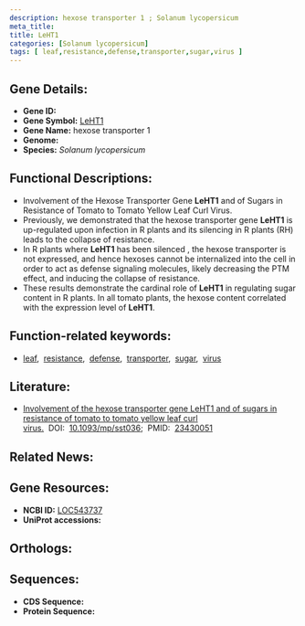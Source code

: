 ```yaml
---
description: hexose transporter 1 ; Solanum lycopersicum
meta_title:
title: LeHT1
categories: [Solanum lycopersicum]
tags: [ leaf,resistance,defense,transporter,sugar,virus ]
---
```


## Gene Details:
- **Gene ID:** []()
- **Gene Symbol:** <u>LeHT1</u>
- **Gene Name:** hexose transporter 1
- **Genome:** []()
- **Species:** *Solanum lycopersicum*

## Functional Descriptions:
   - Involvement of the Hexose Transporter Gene **LeHT1** and of Sugars in Resistance of Tomato to Tomato Yellow Leaf Curl Virus.
   - Previously, we demonstrated that the hexose transporter gene **LeHT1** is up-regulated upon infection in R plants and its silencing in R plants (RH) leads to the collapse of resistance.
   - In R plants where **LeHT1** has been silenced , the hexose transporter is not expressed, and hence hexoses cannot be internalized into the cell in order to act as defense signaling molecules, likely decreasing the PTM effect, and inducing the collapse of resistance.
   - These results demonstrate the cardinal role of **LeHT1** in regulating sugar content in R plants. In all tomato plants, the hexose content correlated with the expression level of **LeHT1**.

## Function-related keywords:
   - [leaf](/tags/leaf/),&nbsp;&nbsp;[resistance](/tags/resistance/),&nbsp;&nbsp;[defense](/tags/defense/),&nbsp;&nbsp;[transporter](/tags/transporter/),&nbsp;&nbsp;[sugar](/tags/sugar/),&nbsp;&nbsp;[virus](/tags/virus/)

## Literature:
   - [Involvement of the hexose transporter gene LeHT1 and of sugars in resistance of tomato to tomato yellow leaf curl virus.](https://doi.org/10.1093/mp/sst036)&nbsp;&nbsp;DOI:&nbsp;&nbsp;[10.1093/mp/sst036](https://doi.org/10.1093/mp/sst036);&nbsp;&nbsp;PMID:&nbsp;&nbsp;[23430051](https://pubmed.ncbi.nlm.nih.gov/23430051/)

## Related News:

## Gene Resources:
- **NCBI ID:**  [LOC543737](https://www.ncbi.nlm.nih.gov/gene/?term=LOC543737)
- **UniProt accessions:**  [](https://www.uniprot.org/uniprotkb//entry)

## Orthologs:

## Sequences:
- **CDS Sequence:**
- **Protein Sequence:**

